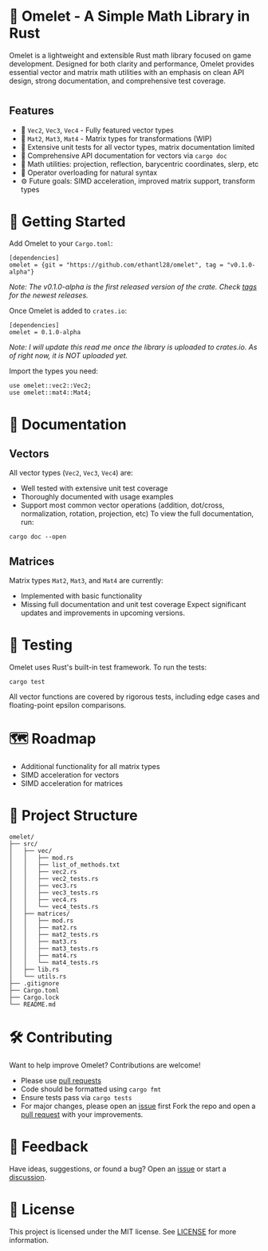 # 🥚 Omelet - A Simple Math Library in Rust

Omelet is a lightweight and extensible Rust math library focused on game development. Designed for both clarity and performance, Omelet provides essential vector and matrix math utilities with an emphasis on clean API design, strong documentation, and comprehensive test coverage.

# 
## Features
* 🧮 `Vec2`, `Vec3`, `Vec4` - Fully featured vector types
* 🧊 `Mat2`, `Mat3`, `Mat4` - Matrix types for transformations (WIP)
* 📝 Extensive unit tests for all vector types, matrix documentation limited 
* 📃 Comprehensive API documentation for vectors via `cargo doc`
* 📐 Math utilities: projection, reflection, barycentric coordinates, slerp, etc
* 🔄 Operator overloading for natural syntax
* ⚙️ Future goals: SIMD acceleration, improved matrix support, transform types

#

# 🚀 Getting Started
Add Omelet to your `Cargo.toml`:
```
[dependencies]
omelet = {git = "https://github.com/ethantl28/omelet", tag = "v0.1.0-alpha"}
```
*Note: The v0.1.0-alpha is the first released version of the crate. Check [tags](https://github.com/Ethantl28/Omelet/tags) for the newest releases.*

Once Omelet is added to `crates.io`:
```
[dependencies]
omelet = 0.1.0-alpha
```
*Note: I will update this read me once the library is uploaded to crates.io. As of right now, it is NOT uploaded yet.*

Import the types you need:
```
use omelet::vec2::Vec2;
use omelet::mat4::Mat4;
```

#
# 📃 Documentation
## Vectors
All vector types (`Vec2`, `Vec3`, `Vec4`) are:
* Well tested with extensive unit test coverage
* Thoroughly documented with usage examples
* Support most common vector operations (addition, dot/cross, normalization, rotation, projection, etc)
To view the full documentation, run:
```
cargo doc --open
```
## Matrices
Matrix types `Mat2`, `Mat3`, and `Mat4` are currently:
* Implemented with basic functionality
* Missing full documentation and unit test coverage
Expect significant updates and improvements in upcoming versions. 

#
# 📝 Testing
Omelet uses Rust's built-in test framework. To run the tests:
```
cargo test
```
All vector functions are covered by rigorous tests, including edge cases and floating-point epsilon comparisons.

#
# 🗺️ Roadmap

* Additional functionality for all matrix types
* SIMD acceleration for vectors
* SIMD acceleration for matrices

#
# 📁 Project Structure
```
omelet/
├── src/
│   ├── vec/
│   │   ├── mod.rs
│   │   ├── list_of_methods.txt
│   │   ├── vec2.rs   
│   │   ├── vec2_tests.rs
│   │   ├── vec3.rs
│   │   ├── vec3_tests.rs
│   │   ├── vec4.rs
│   │   └── vec4_tests.rs
│   ├── matrices/
│   │   ├── mod.rs
│   │   ├── mat2.rs   
│   │   ├── mat2_tests.rs
│   │   ├── mat3.rs
│   │   ├── mat3_tests.rs
│   │   ├── mat4.rs
│   │   └── mat4_tests.rs
│   ├── lib.rs
│   └── utils.rs
├── .gitignore
├── Cargo.toml
├── Cargo.lock
└── README.md
```

#
# 🛠️ Contributing
Want to help improve Omelet? Contributions are welcome!
* Please use [pull requests](https://github.com/Ethantl28/Omelet/pulls)
* Code should be formatted using `cargo fmt`
* Ensure tests pass via `cargo tests`
* For major changes, please open an [issue](https://github.com/Ethantl28/Omelet/issues) first
Fork the repo and open a [pull request](https://github.com/Ethantl28/Omelet/pulls) with your improvements.

#
# 💭 Feedback
Have ideas, suggestions, or found a bug? Open an [issue](https://github.com/Ethantl28/Omelet/issues) or start a [discussion](https://github.com/Ethantl28/Omelet/discussions/). 

#
# 📎 License
This project is licensed under the MIT license. See [LICENSE](https://github.com/Ethantl28/Omelet/blob/main/LICENSE) for more information.
